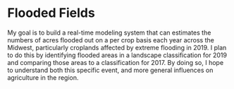 # Flooded Fields
My goal is to build a real-time modeling system that can estimates the numbers of acres flooded out on a per crop basis each year across the Midwest, particularly croplands affected by extreme flooding in 2019. I plan to do this by identifying flooded areas in a landscape classification for 2019 and comparing those areas to a classification for 2017. By doing so, I hope to understand  both this specific event, and more general influences on agriculture in the region. 

